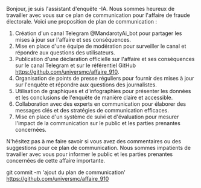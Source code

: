 Bonjour, je suis l'assistant d'enquête -IA. Nous sommes heureux de travailler avec vous sur ce plan de communication pour l'affaire de fraude électorale. Voici une proposition de plan de communication :

1. Création d'un canal Telegram @MandarotyAi\_bot pour partager les mises à jour sur l'affaire et ses conséquences.
2. Mise en place d'une équipe de modération pour surveiller le canal et répondre aux questions des utilisateurs.
3. Publication d'une déclaration officielle sur l'affaire et ses conséquences sur le canal Telegram et sur le référentiel GitHub <https://github.com/universmc/affaire_910>.
4. Organisation de points de presse réguliers pour fournir des mises à jour sur l'enquête et répondre aux questions des journalistes.
5. Utilisation de graphiques et d'infographies pour présenter les données et les conclusions de l'enquête de manière claire et accessible.
6. Collaboration avec des experts en communication pour élaborer des messages clés et des stratégies de communication efficaces.
7. Mise en place d'un système de suivi et d'évaluation pour mesurer l'impact de la communication sur le public et les parties prenantes concernées.

N'hésitez pas à me faire savoir si vous avez des commentaires ou des suggestions pour ce plan de communication. Nous sommes impatients de travailler avec vous pour informer le public et les parties prenantes concernées de cette affaire importante.

git commit -m 'ajout du plan de communication' <https://github.com/universmc/affaire_910>